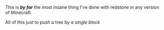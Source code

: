 This is **_by far_** the most insane thing I've done with redstone in any version of Minecraft

All of this just to push a tree by _a single block_
